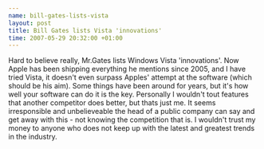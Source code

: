 ```yaml
--- 
name: bill-gates-lists-vista 
layout: post 
title: Bill Gates lists Vista 'innovations' 
time: 2007-05-29 20:32:00 +01:00 
---
```

  
Hard to believe really, Mr.Gates lists Windows Vista 'innovations'. Now
Apple has been shipping everything he mentions since 2005, and I have
tried Vista, it doesn't even surpass Apples' attempt at the software
(which should be his aim). Some things have been around for years, but
it's how well your software can do it is the key. Personally I wouldn't
tout features that another competitor does better, but thats just me. It
seems irresponsible and unbelieveable the head of a public company can
say and get away with this - not knowing the competition that is. I
wouldn't trust my money to anyone who does not keep up with the latest
and greatest trends in the industry.
